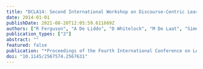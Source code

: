 ```yaml
---
title: "DCLA14: Second International Workshop on Discourse-Centric Learning Analytics"
date: 2014-01-01
publishDate: 2021-08-20T12:05:59.611669Z
authors: ["R Ferguson", "A De Liddo", "D Whitelock", "M De Laat", "Simon Buckingham Shum"]
publication_types: ["2"]
abstract: ""
featured: false
publication: "*Proceedings of the Fourth International Conference on Learning Analytics And łdots*"
doi: "10.1145/2567574.2567631"
---
```


